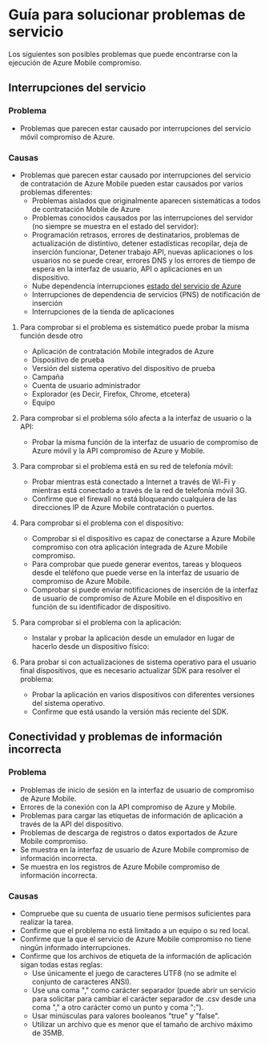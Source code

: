 <properties 
   pageTitle="Azure compromiso móvil guía - servicio de solución de problemas" 
   description="Solución de problemas de guías para Azure compromiso móvil" 
   services="mobile-engagement" 
   documentationCenter="" 
   authors="piyushjo" 
   manager="dwrede" 
   editor=""/>

<tags
   ms.service="mobile-engagement"
   ms.devlang="na"
   ms.topic="article"
   ms.tgt_pltfrm="mobile-multiple"
   ms.workload="mobile" 
   ms.date="08/19/2016"
   ms.author="piyushjo"/>

# <a name="troubleshooting-guide-for-service-issues"></a>Guía para solucionar problemas de servicio

Los siguientes son posibles problemas que puede encontrarse con la ejecución de Azure Mobile compromiso.

## <a name="service-outages"></a>Interrupciones del servicio

### <a name="issue"></a>Problema
- Problemas que parecen estar causado por interrupciones del servicio móvil compromiso de Azure.

### <a name="causes"></a>Causas
- Problemas que parecen estar causado por interrupciones del servicio de contratación de Azure Mobile pueden estar causados por varios problemas diferentes:
    - Problemas aislados que originalmente aparecen sistemáticas a todos de contratación Mobile de Azure
    - Problemas conocidos causados por las interrupciones del servidor (no siempre se muestra en el estado del servidor):
    - Programación retrasos, errores de destinatarios, problemas de actualización de distintivo, detener estadísticas recopilar, deja de inserción funcionar, Detener trabajo API, nuevas aplicaciones o los usuarios no se puede crear, errores DNS y los errores de tiempo de espera en la interfaz de usuario, API o aplicaciones en un dispositivo.
    - Nube dependencia interrupciones [estado del servicio de Azure](http://status.azure.com/)
    - Interrupciones de dependencia de servicios (PNS) de notificación de inserción
    - Interrupciones de la tienda de aplicaciones

1) Para comprobar si el problema es sistemático puede probar la misma función desde otro
   
   - Aplicación de contratación Mobile integrados de Azure
   - Dispositivo de prueba
   - Versión del sistema operativo del dispositivo de prueba
   - Campaña
   - Cuenta de usuario administrador
   - Explorador (es Decir, Firefox, Chrome, etcetera)
   - Equipo

2) Para comprobar si el problema sólo afecta a la interfaz de usuario o la API:

   - Probar la misma función de la interfaz de usuario de compromiso de Azure móvil y la API compromiso de Azure y Mobile.

3) Para comprobar si el problema está en su red de telefonía móvil:

   - Probar mientras está conectado a Internet a través de Wi-Fi y mientras está conectado a través de la red de telefonía móvil 3G.
   - Confirme que el firewall no está bloqueando cualquiera de las direcciones IP de Azure Mobile contratación o puertos.

4) Para comprobar si el problema con el dispositivo:

   - Comprobar si el dispositivo es capaz de conectarse a Azure Mobile compromiso con otra aplicación integrada de Azure Mobile compromiso.
   - Para comprobar que puede generar eventos, tareas y bloqueos desde el teléfono que puede verse en la interfaz de usuario de compromiso de Azure Mobile. 
   - Comprobar si puede enviar notificaciones de inserción de la interfaz de usuario de compromiso de Azure Mobile en el dispositivo en función de su identificador de dispositivo. 

5) Para comprobar si el problema con la aplicación:

   - Instalar y probar la aplicación desde un emulador en lugar de hacerlo desde un dispositivo físico:
   
6) Para probar si con actualizaciones de sistema operativo para el usuario final dispositivos, que es necesario actualizar SDK para resolver el problema:

   - Probar la aplicación en varios dispositivos con diferentes versiones del sistema operativo.
   - Confirme que está usando la versión más reciente del SDK.
 
## <a name="connectivity-and-incorrect-information-issues"></a>Conectividad y problemas de información incorrecta

### <a name="issue"></a>Problema
- Problemas de inicio de sesión en la interfaz de usuario de compromiso de Azure Mobile.
- Errores de la conexión con la API compromiso de Azure y Mobile.
- Problemas para cargar las etiquetas de información de aplicación a través de la API del dispositivo.
- Problemas de descarga de registros o datos exportados de Azure Mobile compromiso.
- Se muestra en la interfaz de usuario de Azure Mobile compromiso de información incorrecta.
- Se muestra en los registros de Azure Mobile compromiso de información incorrecta.

### <a name="causes"></a>Causas
* Compruebe que su cuenta de usuario tiene permisos suficientes para realizar la tarea.
* Confirme que el problema no está limitado a un equipo o su red local.
* Confirme que la que el servicio de Azure Mobile compromiso no tiene ningún informado interrupciones.
* Confirme que los archivos de etiqueta de la información de aplicación sigan todas estas reglas:
    - Use únicamente el juego de caracteres UTF8 (no se admite el conjunto de caracteres ANSI).
    - Use una coma "," como carácter separador (puede abrir un servicio para solicitar para cambiar el carácter separador de .csv desde una coma "," a otro carácter como un punto y coma ";").
    - Usar minúsculas para valores booleanos "true" y "false".
    - Utilizar un archivo que es menor que el tamaño de archivo máximo de 35MB.
 
